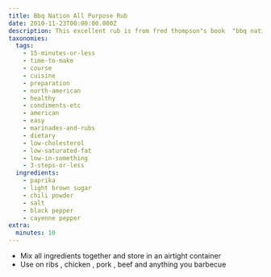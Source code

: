 ```yaml
---
title: Bbq Nation All Purpose Rub
date: 2010-11-23T00:00:00.000Z
description: This excellent rub is from fred thompson"s book  "bbq nation".
taxonomies:
  tags:
    - 15-minutes-or-less
    - time-to-make
    - course
    - cuisine
    - preparation
    - north-american
    - healthy
    - condiments-etc
    - american
    - easy
    - marinades-and-rubs
    - dietary
    - low-cholesterol
    - low-saturated-fat
    - low-in-something
    - 3-steps-or-less
  ingredients:
    - paprika
    - light brown sugar
    - chili powder
    - salt
    - black pepper
    - cayenne pepper
extra:
  minutes: 10
---
```

 - Mix all ingredients together and store in an airtight container
 - Use on ribs , chicken , pork , beef and anything you barbecue
